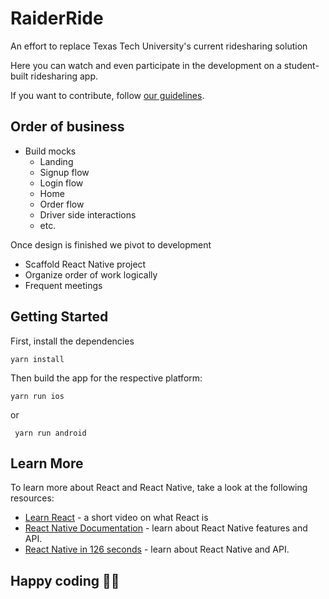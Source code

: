 # RaiderRide

An effort to replace Texas Tech University's current ridesharing solution

Here you can watch and even participate in the development on a student-built ridesharing app.

If you want to contribute, follow [our guidelines](https://github.com/ttugdsc/raiderride-FUBU/blob/main/CONTRIBUTION.md).

## Order of business

- Build mocks
  - Landing
  - Signup flow
  - Login flow
  - Home
  - Order flow
  - Driver side interactions
  - etc.

Once design is finished we pivot to development
- Scaffold React Native project
- Organize order of work logically
- Frequent meetings

## Getting Started

First, install the dependencies

``` yarn install ```

Then build the app for the respective platform:

``` yarn run ios ```

or

``` yarn run android```

## Learn More

To learn more about React and React Native, take a look at the following resources:

- [Learn React](https://www.youtube.com/watch?v=Tn6-PIqc4UM) - a short video on what React is
- [React Native Documentation](https://reactnative.dev/) - learn about React Native features and API.
- [React Native in 126 seconds](https://www.youtube.com/watch?v=gvkqT_Uoahw) - learn about React Native and API.

## Happy coding 🎉🙌
